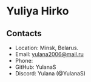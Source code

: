 # Yuliya Hirko

## Contacts

* Location: Minsk, Belarus.
* Email: yulana2006@mail.ru
* Phone:
* GitHub: YulanaS
* Discord: Yulana (@YulanaS)
